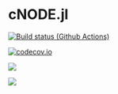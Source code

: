 # cNODE.jl

[![Build status (Github Actions)](https://github.com/michel-mata/cNODE.jl/workflows/CI/badge.svg)](https://github.com/michel-mata/cNODE.jl/actions)

[![codecov.io](http://codecov.io/github/michel-mata/cNODE.jl/coverage.svg?branch=main)](http://codecov.io/github/michel-mata/cNODE.jl?branch=main)

[![](https://img.shields.io/badge/docs-stable-blue.svg)](https://michel-mata.github.io/cNODE.jl/stable)

[![](https://img.shields.io/badge/docs-dev-blue.svg)](https://michel-mata.github.io/cNODE.jl/dev)
